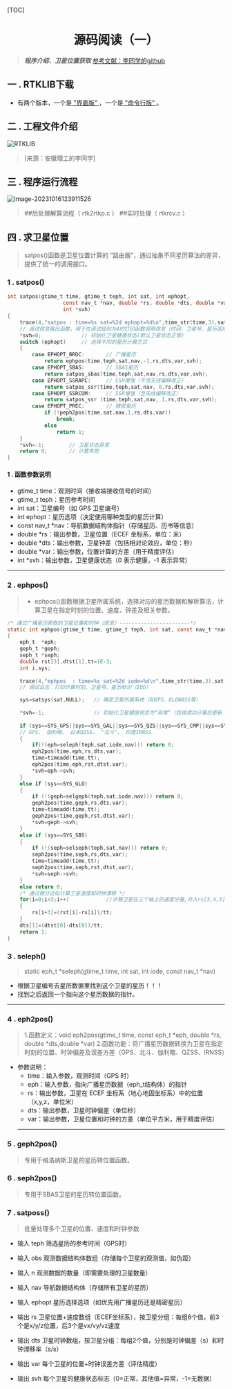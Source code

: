 [TOC]

# <h1 style="text-align: center;">源码阅读（一）</h1>
> ***程序介绍、卫星位置获取***
> [参考文献：李同学的github](https://github.com/LiZhengXiao99/Navigation-Learning)


## 一 . RTKLIB下载
- 有两个版本，一个是[ "界面版" ](https://www.rtklib.com/)，一个是[ "命令行版" ](https://www.rtklib.com/)。


## 二 . 工程文件介绍
![RTKLIB](https://pic-bed-1316053657.cos.ap-nanjing.myqcloud.com/img/RTKLIB.png)

> [来源：安徽理工的李同学] 


## 三 . 程序运行流程

![image-20231016123911526](https://pic-bed-1316053657.cos.ap-nanjing.myqcloud.com/img/image-20231016123911526.png)

> ##后处理解算流程（ rtk2rtkp.c ）
> ##实时处理（ rtkrcv.c ）


## 四 . 求卫星位置

> satpos()函数是卫星位置计算的 “路由器”，通过抽象不同星历算法的差异，提供了统一的调用接口。

### **1 . satpos()**

```C
int satpos(gtime_t time, gtime_t teph, int sat, int ephopt,
                  const nav_t *nav, double *rs, double *dts, double *var,
                  int *svh)
{
    trace(4,"satpos : time=%s sat=%2d ephopt=%d\n",time_str(time,3),sat,ephopt);
    // 调试信息输出函数，用于在调试级别为4时打印函数调用信息（时间、卫星号、星历选项）
    *svh=0;             // 初始化卫星健康状态(默认卫星状态正常)
    switch (ephopt)     // 选择不同的星历计算方式
    {
        case EPHOPT_BRDC:       // 广播星历
            return ephpos(time,teph,sat,nav,-1,rs,dts,var,svh);
        case EPHOPT_SBAS:       // SBAS星历
            return satpos_sbas(time,teph,sat,nav,rs,dts,var,svh);
        case EPHOPT_SSRAPC:     // SSR增强（不含天线偏移改正）
            return satpos_ssr(time,teph,sat,nav, 0,rs,dts,var,svh);
        case EPHOPT_SSRCOM:     // SSR增强（含天线偏移改正）
            return satpos_ssr (time,teph,sat,nav, 1,rs,dts,var,svh);
        case EPHOPT_PREC:       // 精密星历
            if (!peph2pos(time,sat,nav,1,rs,dts,var)) 
                break; 
            else 
                return 1;
    }
    *svh=-1;        // 卫星状态异常
    return 0;       // 计算失败
}
```
#### 1 . 函数参数说明
- gtime_t time：观测时间（接收端接收信号的时间）
- gtime_t teph：星历参考时间
- int sat：卫星编号（如 GPS 卫星编号）
- int ephopt：星历选项（决定使用哪种类型的星历计算）
- const nav_t *nav：导航数据结构体指针（存储星历、历书等信息）
- double *rs：输出参数，卫星位置（ECEF 坐标系，单位：米）
- double *dts：输出参数，卫星钟差（包括相对论效应，单位：秒）
- double *var：输出参数，位置计算的方差（用于精度评估）
- int *svh：输出参数，卫星健康状态（0 表示健康，-1 表示异常）

---

### **2 . ephpos()**
> - ephpos()函数根据卫星所属系统，选择对应的星历数据和解析算法，计算卫星在指定时刻的位置、速度、钟差及相关参数。
```C
/* 通过广播星历获取的卫星位置和时钟（信息）-----------------------*/
static int ephpos(gtime_t time, gtime_t teph, int sat, const nav_t *nav,int iode, double *rs, double *dts, double *var, int *svh)       
{
    eph_t  *eph;
    geph_t *geph;
    seph_t *seph;
    double rst[3],dtst[1],tt=1E-3;
    int i,sys;
    
    trace(4,"ephpos  : time=%s sat=%2d iode=%d\n",time_str(time,3),sat,iode);
    // 调试日志：打印计算时刻、卫星号、星历标识（IOD）

    sys=satsys(sat,NULL);   // 确定卫星所属系统（如GPS、GLONASS等）
    
    *svh=-1;                // 初始化卫星健康状态为“异常”（后续成功计算后更新
    
    if (sys==SYS_GPS||sys==SYS_GAL||sys==SYS_QZS||sys==SYS_CMP||sys==SYS_IRN)   
    // GPS、 伽利略、 日本QZSS、 "北斗"、 印度IRNSS 
    {
        if(!(eph=seleph(teph,sat,iode,nav))) return 0;
        eph2pos(time,eph,rs,dts,var);
        time=timeadd(time,tt);
        eph2pos(time,eph,rst,dtst,var);
        *svh=eph->svh;
    }
    else if (sys==SYS_GLO) 
    {
        if (!(geph=selgeph(teph,sat,iode,nav))) return 0;
        geph2pos(time,geph,rs,dts,var);
        time=timeadd(time,tt);
        geph2pos(time,geph,rst,dtst,var);
        *svh=geph->svh;
    }
    else if (sys==SYS_SBS) 
    {
        if (!(seph=selseph(teph,sat,nav))) return 0;
        seph2pos(time,seph,rs,dts,var);
        time=timeadd(time,tt);
        seph2pos(time,seph,rst,dtst,var);
        *svh=seph->svh;
    }
    else return 0;
    /* 通过微分近似计算卫星速度和时钟漂移 */
    for(i=0;i<3;i++)            //计算卫星在三个轴上的速度分量,存入rs[3,4,5],rs[1,2,3]是前一时刻的卫星位置（x,y,x）,rst是第二时刻的
    {
        rs[i+3]=(rst[i]-rs[i])/tt;
    }
    dts[1]=(dtst[0]-dts[0])/tt;
    return 1;
}
```
### **3 . seleph()**
> static eph_t *seleph(gtime_t time, int sat, int iode, const nav_t *nav)
- 根据卫星编号去星历数据里找到这个卫星的星历！！！
- 找到之后返回一个指向这个星历数据的指针。
---

### **4 . eph2pos()**
> 1.函数定义：void eph2pos(gtime_t time, const eph_t *eph, double *rs, double *dts,double *var)
> 2.函数功能：将广播星历数据转换为卫星在指定时刻的位置、时钟偏差及误差方差（GPS、北斗、伽利略、QZSS、IRNSS）

- 参数说明：
    - time：输入参数，观测时间（GPS 时）
    - eph：输入参数，指向广播星历数据（eph_t结构体）的指针
    - rs：输出参数，卫星在 ECEF 坐标系（地心地固坐标系）中的位置（x,y,z，单位米）
    - dts：输出参数，卫星时钟偏差（单位秒）
    - var：输出参数，卫星位置和时钟的方差（单位平方米，用于精度评估）
  ---
  
### **5 . geph2pos()**
> 专用于格洛纳斯卫星的星历转位置函数。

### **6 . seph2pos()**
> 专用于SBAS卫星的星历转位置函数。

### **7 . satposs()**
> 批量处理多个卫星的位置、速度和时钟参数

- 输入	teph	筛选星历的参考时间（GPS时）
- 输入	obs	    观测数据结构体数组（存储每个卫星的观测值，如伪距）
- 输入	n	    观测数据的数量（即需要处理的卫星数量）
- 输入	nav	    导航数据结构体（存储所有卫星的星历）
- 输入	ephopt	星历选择选项（如优先用广播星历还是精密星历）
- 输出	rs	    卫星位置+速度数组（ECEF坐标系），按卫星分组：每组6个值，前3个是x/y/z位置，后3个是vx/vy/vz速度
- 输出	dts	    卫星时钟数组，按卫星分组：每组2个值，分别是时钟偏差（s）和时钟漂移率（s/s）
- 输出	var	    每个卫星的位置+时钟误差方差（评估精度）

- 输出	svh	    每个卫星的健康状态标志（0=正常，其他值=异常，-1=无数据）

